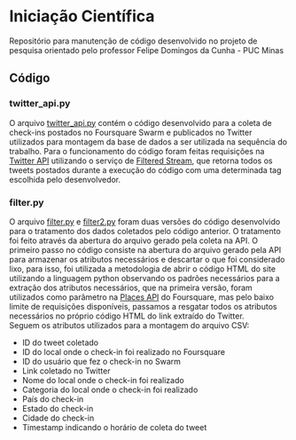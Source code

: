 # Iniciação Científica
Repositório para manutenção de código desenvolvido no projeto de pesquisa orientado pelo professor Felipe Domingos da Cunha - PUC Minas

## Código
### twitter_api.py
O arquivo [twitter_api.py](IC/twitter_api.py)  contém o código desenvolvido para a coleta de check-ins postados no Foursquare Swarm e publicados 
no Twitter utilizados para montagem da base de dados a ser utilizada na sequência do trabalho. Para o funcionamento do código foram feitas requisições
na [Twitter API](https://developer.twitter.com/en) utilizando o serviço de [Filtered Stream](https://developer.twitter.com/en/docs/twitter-api/tweets/filtered-stream/introduction), que retorna todos os tweets postados durante a execução do código com uma determinada tag
escolhida pelo desenvolvedor.

### filter.py
O arquivo [filter.py](IC/tfilter.py) e [filter2.py](IC/filter2.py) foram duas versões do código desenvolvido para o tratamento dos dados coletados pelo código anterior. O tratamento foi
feito através da abertura do arquivo gerado pela coleta na API. O primeiro passo no código consiste na abertura do arquivo gerado pela API para armazenar
os atributos necessários e descartar o que foi considerado lixo, para isso, foi utilizada a metodologia de abrir o código HTML do site utilizando a linguagem
python observando os padrões necessários para a extração dos atributos necessários, que na primeira versão, foram utilizados como parâmetro na 
[Places API](https://developer.foursquare.com/docs/places-api-overview) do Foursquare, mas pelo baixo limite de requisições disponíveis, passamos a resgatar todos
os atributos necessários no próprio código HTML do link extraído do Twitter. <br>
Seguem os atributos utilizados para a montagem do arquivo CSV:

<ul>
  <li>ID do tweet coletado</li>  
  <li>ID do local onde o check-in foi realizado no Foursquare</li>  
  <li>ID do usuário que fez o check-in no Swarm</li>  
  <li>Link coletado no Twitter</li>  
  <li>Nome do local onde o check-in foi realizado</li>  
  <li>Categoria do local onde o check-in foi realizado</li>  
  <li>País do check-in</li>  
  <li>Estado do check-in</li>
  <li>Cidade do check-in</li>  
  <li>Timestamp indicando o horário de coleta do tweet</li>  
</ul>
